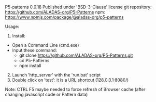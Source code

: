 P5-patterns 0.0.18
Published under 'BSD-3-Clause' license
git repository: https://github.com/ALADAS-org/P5-Patterns
npm: https://www.npmjs.com/package/@aladas-org/p5-patterns

Usage: 
1. Install:
  - Open a Command Line (cmd.exe) 
  - Input these command: 
	- git clone https://github.com/ALADAS-org/P5-Patterns.git
	- cd P5-Patterns
	- npm install
2. Launch 'http_server' with the 'run.bat' script
3. Double click on 'test': it is a URL shortcut (128.0.0.1:8080/)

Note: CTRL F5 maybe needed to force refresh of Browser cache (after changing javascript code or Pattern data)